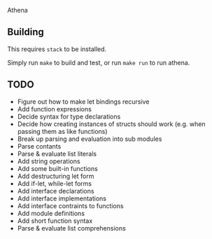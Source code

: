 Athena

## Building

This requires `stack` to be installed.

Simply run `make` to build and test, or run `make run` to run athena.


## TODO

- Figure out how to make let bindings recursive
- Add function expressions
- Decide syntax for type declarations
- Decide how creating instances of structs should work (e.g. when passing them as like functions)
- Break up parsing and evaluation into sub modules
- Parse contants
- Parse & evaluate list literals
- Add string operations
- Add some built-in functions
- Add destructuring let form
- Add if-let, while-let forms
- Add interface declarations
- Add interface implementations
- Add interface contraints to functions
- Add module definitions
- Add short function syntax
- Parse & evaluate list comprehensions
